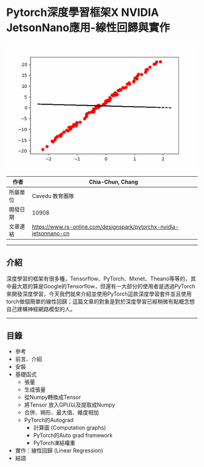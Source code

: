 # Pytorch深度學習框架X NVIDIA JetsonNano應用-線性回歸與實作

![image](media/gif/linear_regression_Adam.gif)

| 作者 | Chia-Chun, Chang |
| ---- | ---|
| 所屬單位  | Cavedu 教育團隊 |
| 開發日期  | 10908 |
| 文章連結  | https://www.rs-online.com/designspark/pytorchx-nvidia-jetsonnano-cn |

___

## 介紹
深度學習的框架有很多種，Tensorflow、PyTorch、Mxnet、Theano等等的，其中最大眾的算是Google的Tensorflow，但還有一大部分的使用者是透過PyTorch來開發深度學習，今天我們就來介紹並使用PyTorch這款深度學習套件並且使用torch做個簡單的線性回歸；這篇文章的對象是對於深度學習已經稍微有點概念想自己建構神經網路模型的人。
___

## 目錄

* 參考
* 前言、介紹
* 安裝
* 基礎函式
    *	張量
    *	生成張量
    *	從Numpy轉換成Tensor
    *	將Tensor 放入GPU以及提取成Numpy
    *	合併、朔形、最大值、維度相加
    *	PyTorch的Autograd
        * 計算圖 (Computation graphs)
        * PyTorch的Auto grad framework
        * PyTorch凍結權重
* 實作：線性回歸 (Linear Regression)
* 結語





